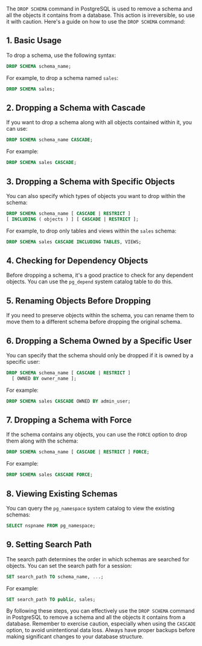 The `DROP SCHEMA` command in PostgreSQL is used to remove a schema and all the objects it contains from a database. This action is irreversible, so use it with caution. Here's a guide on how to use the `DROP SCHEMA` command:

## 1. **Basic Usage**

To drop a schema, use the following syntax:

```sql
DROP SCHEMA schema_name;
```

For example, to drop a schema named `sales`:

```sql
DROP SCHEMA sales;
```

## 2. **Dropping a Schema with Cascade**

If you want to drop a schema along with all objects contained within it, you can use:

```sql
DROP SCHEMA schema_name CASCADE;
```

For example:

```sql
DROP SCHEMA sales CASCADE;
```

## 3. **Dropping a Schema with Specific Objects**

You can also specify which types of objects you want to drop within the schema:

```sql
DROP SCHEMA schema_name [ CASCADE | RESTRICT ]
[ INCLUDING ( objects ) ] [ CASCADE | RESTRICT ];
```

For example, to drop only tables and views within the `sales` schema:

```sql
DROP SCHEMA sales CASCADE INCLUDING TABLES, VIEWS;
```

## 4. **Checking for Dependency Objects**

Before dropping a schema, it's a good practice to check for any dependent objects. You can use the `pg_depend` system catalog table to do this.

## 5. **Renaming Objects Before Dropping**

If you need to preserve objects within the schema, you can rename them to move them to a different schema before dropping the original schema.

## 6. **Dropping a Schema Owned by a Specific User**

You can specify that the schema should only be dropped if it is owned by a specific user:

```sql
DROP SCHEMA schema_name [ CASCADE | RESTRICT ] 
  [ OWNED BY owner_name ];
```

For example:

```sql
DROP SCHEMA sales CASCADE OWNED BY admin_user;
```

## 7. **Dropping a Schema with Force**

If the schema contains any objects, you can use the `FORCE` option to drop them along with the schema:

```sql
DROP SCHEMA schema_name [ CASCADE | RESTRICT ] FORCE;
```

For example:

```sql
DROP SCHEMA sales CASCADE FORCE;
```

## 8. **Viewing Existing Schemas**

You can query the `pg_namespace` system catalog to view the existing schemas:

```sql
SELECT nspname FROM pg_namespace;
```

## 9. **Setting Search Path**

The search path determines the order in which schemas are searched for objects. You can set the search path for a session:

```sql
SET search_path TO schema_name, ...;
```

For example:

```sql
SET search_path TO public, sales;
```

By following these steps, you can effectively use the `DROP SCHEMA` command in PostgreSQL to remove a schema and all the objects it contains from a database. Remember to exercise caution, especially when using the `CASCADE` option, to avoid unintentional data loss. Always have proper backups before making significant changes to your database structure.

